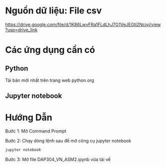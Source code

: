 # Nguồn dữ liệu: File csv
https://drive.google.com/file/d/1K86LwvFRa1FLdLhJ7G1VeJEGti2Ncivj/view?usp=drive_link
# Các ứng dụng cần có

## Python

Tải bản mới nhất trên trang web python.org

## Jupyter notebook

# Hướng Dẫn

Bước 1: Mở Command Prompt 

Bước 2: Chạy dòng lệnh sau để mở công cụ jupyter notebook
```bash
jupyter notebook
```

Bước 3: Mở file DAP304_VN_ASM2.ipynb vừa tải về

